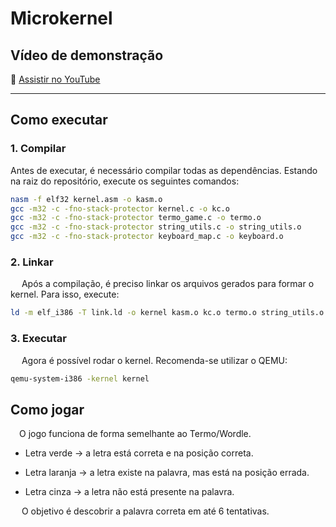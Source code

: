 # Microkernel

## Vídeo de demonstração

📎 [Assistir no YouTube](https://www.youtube.com/watch?v=l-2tJM37S9Y)

---

## Como executar

### 1. Compilar  
Antes de executar, é necessário compilar todas as dependências. Estando na raiz do repositório, execute os seguintes comandos:

```zsh
nasm -f elf32 kernel.asm -o kasm.o
gcc -m32 -c -fno-stack-protector kernel.c -o kc.o
gcc -m32 -c -fno-stack-protector termo_game.c -o termo.o
gcc -m32 -c -fno-stack-protector string_utils.c -o string_utils.o
gcc -m32 -c -fno-stack-protector keyboard_map.c -o keyboard.o
```

### 2. Linkar

&emsp; Após a compilação, é preciso linkar os arquivos gerados para formar o kernel. Para isso, execute:

```zsh
ld -m elf_i386 -T link.ld -o kernel kasm.o kc.o termo.o string_utils.o keyboard.o
```

### 3. Executar

&emsp; Agora é possível rodar o kernel. Recomenda-se utilizar o QEMU:

```zsh
qemu-system-i386 -kernel kernel
```

## Como jogar

&emsp;O jogo funciona de forma semelhante ao Termo/Wordle.

- Letra verde → a letra está correta e na posição correta.

- Letra laranja → a letra existe na palavra, mas está na posição errada.

- Letra cinza → a letra não está presente na palavra.

&emsp; O objetivo é descobrir a palavra correta em até 6 tentativas.